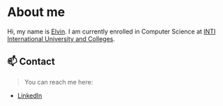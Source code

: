 # About me 
Hi, my name is [Elvin](https://github.com/elvinny-is-coding). I am currently enrolled in Computer Science at [INTI International University and Colleges](https://newinti.edu.my/). 

## 📫 Contact
> You can reach me here:
- [LinkedIn](in/avn-ng-eng-kit)

